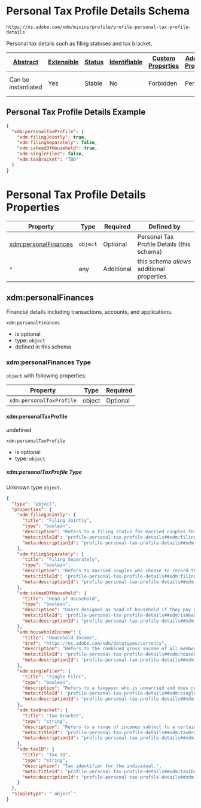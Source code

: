 
# Personal Tax Profile Details Schema

```
https://ns.adobe.com/xdm/mixins/profile/profile-personal-tax-profile-details
```

Personal tax details such as filing statuses and tax bracket.

| [Abstract](../../../abstract.md) | [Extensible](../../../extensions.md) | [Status](../../../status.md) | [Identifiable](../../../id.md) | [Custom Properties](../../../extensions.md) | [Additional Properties](../../../extensions.md) | Defined In |
|----------------------------------|--------------------------------------|------------------------------|--------------------------------|---------------------------------------------|-------------------------------------------------|------------|
| Can be instantiated | Yes | Stable | No | Forbidden | Permitted | [fieldgroups/profile/profile-personal-tax-profile-details.schema.json](fieldgroups/profile/profile-personal-tax-profile-details.schema.json) |

## Personal Tax Profile Details Example
```json
{
  "xdm:personalTaxProfile": {
    "xdm:filingJointly": true,
    "xdm:filingSeparately": false,
    "xdm:isHeadOfHousehold": true,
    "xdm:singleFiler": false,
    "xdm:taxBracket": "TBD"
  }
}
```

# Personal Tax Profile Details Properties

| Property | Type | Required | Defined by |
|----------|------|----------|------------|
| [xdm:personalFinances](#xdmpersonalfinances) | `object` | Optional | Personal Tax Profile Details (this schema) |
| `*` | any | Additional | this schema *allows* additional properties |

## xdm:personalFinances

Financial details including transactions, accounts, and applications.

`xdm:personalFinances`
* is optional
* type: `object`
* defined in this schema

### xdm:personalFinances Type


`object` with following properties:


| Property | Type | Required |
|----------|------|----------|
| `xdm:personalTaxProfile`| object | Optional |



#### xdm:personalTaxProfile

undefined

`xdm:personalTaxProfile`
* is optional
* type: `object`

##### xdm:personalTaxProfile Type

Unknown type `object`.

```json
{
  "type": "object",
  "properties": {
    "xdm:filingJointly": {
      "title": "Filing Jointly",
      "type": "boolean",
      "description": "Refers to a filing status for married couples that have wed before the end of the tax year.",
      "meta:titleId": "profile-personal-tax-profile-details##xdm:filingJointly##title##88371",
      "meta:descriptionId": "profile-personal-tax-profile-details##xdm:filingJointly##description##38811"
    },
    "xdm:filingSeparately": {
      "title": "Filing Separately",
      "type": "boolean",
      "description": "Refers to married couples who choose to record their respective incomes, exemptions, and deductions on separate tax returns.",
      "meta:titleId": "profile-personal-tax-profile-details##xdm:filingSeparately##title##61811",
      "meta:descriptionId": "profile-personal-tax-profile-details##xdm:filingSeparately##description##80471"
    },
    "xdm:isHeadOfHousehold": {
      "title": "Head of Household",
      "type": "boolean",
      "description": "Users designed as head of household if they pay more than half the cost of supporting and housing a qualifying person.",
      "meta:titleId": "profile-personal-tax-profile-details##xdm:isHeadOfHousehold##title##42801",
      "meta:descriptionId": "profile-personal-tax-profile-details##xdm:isHeadOfHousehold##description##99071"
    },
    "xdm:householdIncome": {
      "title": "Household Income",
      "$ref": "https://ns.adobe.com/xdm/datatypes/currency",
      "description": "Refers to the combined gross income of all members of a household.",
      "meta:titleId": "profile-personal-tax-profile-details##xdm:householdIncome##title##68531",
      "meta:descriptionId": "profile-personal-tax-profile-details##xdm:householdIncome##description##11911"
    },
    "xdm:singleFiler": {
      "title": "Single Filer",
      "type": "boolean",
      "description": "Refers to a taxpayer who is unmarried and does not qualify for any other filing status.",
      "meta:titleId": "profile-personal-tax-profile-details##xdm:singleFiler##title##1981",
      "meta:descriptionId": "profile-personal-tax-profile-details##xdm:singleFiler##description##27421"
    },
    "xdm:taxBracket": {
      "title": "Tax Bracket",
      "type": "string",
      "description": "Refers to a range of incomes subject to a certain income tax rate.",
      "meta:titleId": "profile-personal-tax-profile-details##xdm:taxBracket##title##23771",
      "meta:descriptionId": "profile-personal-tax-profile-details##xdm:taxBracket##description##34171"
    },
    "xdm:taxID": {
      "title": "Tax ID",
      "type": "string",
      "description": "Tax identifier for the individual.",
      "meta:titleId": "profile-personal-tax-profile-details##xdm:taxID##title##11741",
      "meta:descriptionId": "profile-personal-tax-profile-details##xdm:taxID##description##32611"
    }
  },
  "simpletype": "`object`"
}
```










